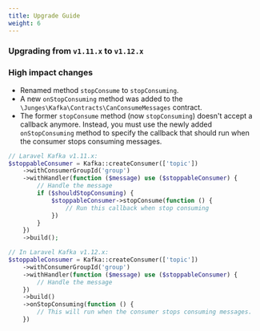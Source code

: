 ```yaml
---
title: Upgrade Guide
weight: 6
---
```


### Upgrading from `v1.11.x` to `v1.12.x`

### High impact changes
- Renamed method `stopConsume` to `stopConsuming`.
- A new `onStopConsuming` method was added to the `\Junges\Kafka\Contracts\CanConsumeMessages` contract.
- The former `stopConsume` method (now `stopConsuming`) doesn't accept a callback anymore. Instead, you must use the newly added `onStopConsuming` method to specify the callback that should run when the consumer stops consuming messages.

```php
// Laravel Kafka v1.11.x:
$stoppableConsumer = Kafka::createConsumer(['topic'])
    ->withConsumerGroupId('group')
    ->withHandler(function ($message) use ($stoppableConsumer) {
        // Handle the message
        if ($shouldStopConsuming) {
            $stoppableConsumer->stopConsume(function () {
                // Run this callback when stop consuming
            })
        }
    })
    ->build();

// In Laravel Kafka v1.12.x:
$stoppableConsumer = Kafka::createConsumer(['topic'])
    ->withConsumerGroupId('group')
    ->withHandler(function ($message) use ($stoppableConsumer) {
        // Handle the message
    })
    ->build()
    ->onStopConsuming(function () {
        // This will run when the consumer stops consuming messages.
    })
```
